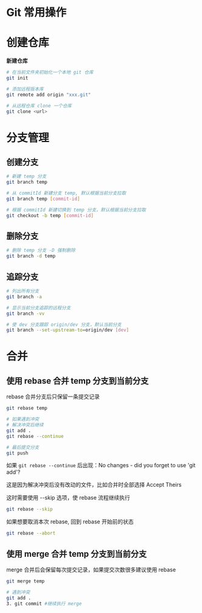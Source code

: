 # Git 常用操作

# 创建仓库

**新建仓库**

```sh
# 在当前文件夹初始化一个本地 git 仓库
git init 

# 添加远程版本库
git remote add origin "xxx.git"

# 从远程仓库 clone 一个仓库
git clone <url>
```

# 分支管理

## 创建分支

```sh
# 新建 temp 分支
git branch temp

# 从 commitId 新建分支 temp, 默认根据当前分支拉取
git branch temp [commit-id]

# 根据 commitId 新建切换到 temp 分支，默认根据当前分支拉取
git checkout -b temp [commit-id]
```

## 删除分支

```sh
# 删除 temp 分支 -D 强制删除
git branch -d temp
```

## 追踪分支

```sh
# 列出所有分支
git branch -a

# 显示当前分支追踪的远程分支
git branch -vv

# 使 dev 分支跟踪 origin/dev 分支，默认当前分支
git branch --set-upstream-to=origin/dev [dev]
```

# 合并

## 使用 rebase 合并 temp 分支到当前分支

 rebase 合并分支后只保留一条提交记录

```sh
git rebase temp

# 如果遇到冲突
# 解决冲突后继续
git add .
git rebase --continue

# 最后提交分支
git push
```

如果 ```git rebase --continue``` 后出现：No changes - did you forget to use 'git add'?

这是因为解决冲突后没有改动的文件，比如合并时全部选择 Accept Theirs

这时需要使用 --skip 选项，使 rebase 流程继续执行

```sh
git rebase --skip 
```

如果想要取消本次 rebase, 回到 rebase 开始前的状态

```sh
git rebase --abort
```

## 使用 merge 合并 temp 分支到当前分支

merge 合并后会保留每次提交记录，如果提交次数很多建议使用 rebase

```sh
git merge temp

# 遇到冲突
git add .
3. git commit #继续执行 merge
```



